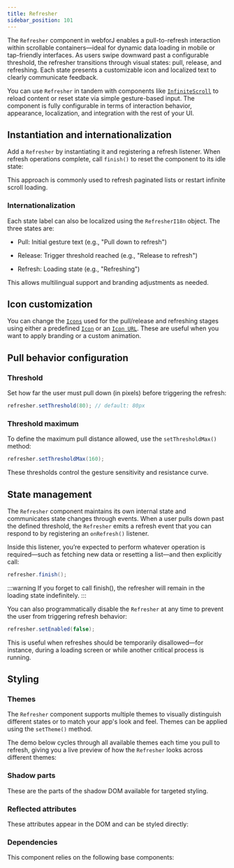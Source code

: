 ```yaml
---
title: Refresher
sidebar_position: 101
---
```


<DocChip chip="shadow" />
<DocChip chip="name" label="dwc-refresher" />
<JavadocLink type="refresher" location="com/webforj/component/refresher/Refresher" top='true'/>

The `Refresher` component in webforJ enables a pull-to-refresh interaction within scrollable containers—ideal for dynamic data loading in mobile or tap-friendly interfaces. As users swipe downward past a configurable threshold, the refresher transitions through visual states: pull, release, and refreshing. Each state presents a customizable icon and localized text to clearly communicate feedback.

You can use `Refresher` in tandem with components like [`InfiniteScroll`](../components/infinitescroll) to reload content or reset state via simple gesture-based input. The component is fully configurable in terms of interaction behavior, appearance, localization, and integration with the rest of your UI.

## Instantiation and internationalization

Add a `Refresher` by instantiating it and registering a refresh listener. When refresh operations complete, call `finish()` to reset the component to its idle state:

<ComponentDemo 
path='/webforj/refresher?' 
javaE='https://raw.githubusercontent.com/webforj/webforj-documentation/refs/heads/main/src/main/java/com/webforj/samples/views/infinitescroll/RefresherView.java'
cssURL='https://raw.githubusercontent.com/webforj/webforj-documentation/main/src/main/resources/css/refresher/refresher.css'
height = '400px'
/>

This approach is commonly used to refresh paginated lists or restart infinite scroll loading.

### Internationalization

Each state label can also be localized using the `RefresherI18n` object. The three states are:

- Pull: Initial gesture text (e.g., "Pull down to refresh")

- Release: Trigger threshold reached (e.g., "Release to refresh")

- Refresh: Loading state (e.g., "Refreshing")

This allows multilingual support and branding adjustments as needed.

<ComponentDemo 
path='/webforj/refresheri18n?' 
javaE='https://raw.githubusercontent.com/webforj/webforj-documentation/refs/heads/main/src/main/java/com/webforj/samples/views/infinitescroll/RefresherI18View.java'
cssURL='https://raw.githubusercontent.com/webforj/webforj-documentation/main/src/main/resources/css/refresher/refresher.css'
height = '400px'
/>

## Icon customization

You can change the [`Icons`](../components/icon) used for the pull/release and refreshing stages using either a predefined [`Icon`](../components/icon) or an [`Icon URL`](../components/icon). These are useful when you want to apply branding or a custom animation.

<ComponentDemo 
path='/webforj/refreshericon?' 
javaE='https://raw.githubusercontent.com/webforj/webforj-documentation/refs/heads/main/src/main/java/com/webforj/samples/views/infinitescroll/RefresherIconView.java'
cssURL='https://raw.githubusercontent.com/webforj/webforj-documentation/main/src/main/resources/css/refresher/refresher.css'
height = '400px'
/>

## Pull behavior configuration

### Threshold

Set how far the user must pull down (in pixels) before triggering the refresh:

```java
refresher.setThreshold(80); // default: 80px
```

### Threshold maximum

To define the maximum pull distance allowed, use the `setThresholdMax()` method:

```java
refresher.setThresholdMax(160);
```

These thresholds control the gesture sensitivity and resistance curve.

## State management

The `Refresher` component maintains its own internal state and communicates state changes through events. When a user pulls down past the defined threshold, the `Refresher` emits a refresh event that you can respond to by registering an `onRefresh()` listener.

Inside this listener, you’re expected to perform whatever operation is required—such as fetching new data or resetting a list—and then explicitly call:

```java
refresher.finish();
```
:::warning 
If you forget to call finish(), the refresher will remain in the loading state indefinitely.
:::

You can also programmatically disable the `Refresher` at any time to prevent the user from triggering refresh behavior:

```java
refresher.setEnabled(false);
```

This is useful when refreshes should be temporarily disallowed—for instance, during a loading screen or while another critical process is running.


## Styling

### Themes

The `Refresher` component supports multiple themes to visually distinguish different states or to match your app's look and feel. Themes can be applied using the `setTheme()` method.

The demo below cycles through all available themes each time you pull to refresh, giving you a live preview of how the `Refresher` looks across different themes:

<ComponentDemo 
path='/webforj/refresherthemes?' 
javaE='https://raw.githubusercontent.com/webforj/webforj-documentation/refs/heads/main/src/main/java/com/webforj/samples/views/infinitescroll/RefresherThemesView.java'
cssURL='https://raw.githubusercontent.com/webforj/webforj-documentation/main/src/main/resources/css/refresher/refresher.css'
height = '400px'
/>

### Shadow parts

These are the parts of the shadow DOM available for targeted styling.

 <TableBuilder tag='dwc-refresher' table="parts"/>

### Reflected attributes

These attributes appear in the DOM and can be styled directly:

 <TableBuilder tag='dwc-refresher' table="reflects"/>

### Dependencies

This component relies on the following base components:

<TableBuilder tag='dwc-refresher' table="dependencies"/>



